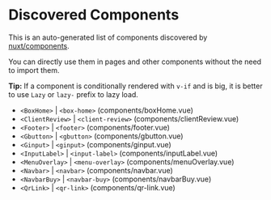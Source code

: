 # Discovered Components

This is an auto-generated list of components discovered by [nuxt/components](https://github.com/nuxt/components).

You can directly use them in pages and other components without the need to import them.

**Tip:** If a component is conditionally rendered with `v-if` and is big, it is better to use `Lazy` or `lazy-` prefix to lazy load.

- `<BoxHome>` | `<box-home>` (components/boxHome.vue)
- `<ClientReview>` | `<client-review>` (components/clientReview.vue)
- `<Footer>` | `<footer>` (components/footer.vue)
- `<Gbutton>` | `<gbutton>` (components/gbutton.vue)
- `<Ginput>` | `<ginput>` (components/ginput.vue)
- `<InputLabel>` | `<input-label>` (components/inputLabel.vue)
- `<MenuOverlay>` | `<menu-overlay>` (components/menuOverlay.vue)
- `<Navbar>` | `<navbar>` (components/navbar.vue)
- `<NavbarBuy>` | `<navbar-buy>` (components/navbarBuy.vue)
- `<QrLink>` | `<qr-link>` (components/qr-link.vue)
